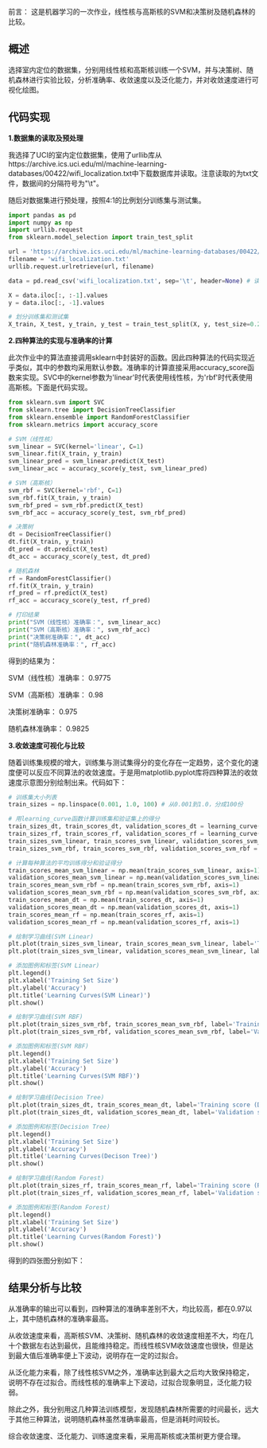 前言：
这是机器学习的一次作业，线性核与高斯核的SVM和决策树及随机森林的比较。

## 概述

选择室内定位的数据集，分别用线性核和高斯核训练一个SVM，并与决策树、随机森林进行实验比较，分析准确率、收敛速度以及泛化能力，并对收敛速度进行可视化绘图。

## 代码实现

**1.数据集的读取及预处理**

我选择了UCI的室内定位数据集，使用了urllib库从https://archive.ics.uci.edu/ml/machine-learning-databases/00422/wifi_localization.txt中下载数据库并读取。注意读取的为txt文件，数据间的分隔符号为"\t"。

随后对数据集进行预处理，按照4:1的比例划分训练集与测试集。

```python
import pandas as pd
import numpy as np
import urllib.request
from sklearn.model_selection import train_test_split

url = 'https://archive.ics.uci.edu/ml/machine-learning-databases/00422/wifi_localization.txt'
filename = 'wifi_localization.txt'
urllib.request.urlretrieve(url, filename)

data = pd.read_csv('wifi_localization.txt', sep='\t', header=None) # 读取数据

X = data.iloc[:, :-1].values
y = data.iloc[:, -1].values

# 划分训练集和测试集
X_train, X_test, y_train, y_test = train_test_split(X, y, test_size=0.2, random_state=42)
```

**2.四种算法的实现与准确率的计算**

此次作业中的算法直接调用sklearn中封装好的函数。因此四种算法的代码实现近乎类似，其中的参数均采用默认参数。准确率的计算直接采用accuracy_score函数来实现。SVC中的kernel参数为'linear'时代表使用线性核，为'rbf'时代表使用高斯核。下面是代码实现。

```python
from sklearn.svm import SVC
from sklearn.tree import DecisionTreeClassifier
from sklearn.ensemble import RandomForestClassifier
from sklearn.metrics import accuracy_score

# SVM（线性核）
svm_linear = SVC(kernel='linear', C=1)
svm_linear.fit(X_train, y_train)
svm_linear_pred = svm_linear.predict(X_test)
svm_linear_acc = accuracy_score(y_test, svm_linear_pred)

# SVM（高斯核）
svm_rbf = SVC(kernel='rbf', C=1)
svm_rbf.fit(X_train, y_train)
svm_rbf_pred = svm_rbf.predict(X_test)
svm_rbf_acc = accuracy_score(y_test, svm_rbf_pred)

# 决策树
dt = DecisionTreeClassifier()
dt.fit(X_train, y_train)
dt_pred = dt.predict(X_test)
dt_acc = accuracy_score(y_test, dt_pred)

# 随机森林
rf = RandomForestClassifier()
rf.fit(X_train, y_train)
rf_pred = rf.predict(X_test)
rf_acc = accuracy_score(y_test, rf_pred)

# 打印结果
print("SVM（线性核）准确率：", svm_linear_acc)
print("SVM（高斯核）准确率：", svm_rbf_acc)
print("决策树准确率：", dt_acc)
print("随机森林准确率：", rf_acc)
```

得到的结果为：

SVM（线性核）准确率： 0.9775

SVM（高斯核）准确率： 0.98

决策树准确率： 0.975

随机森林准确率： 0.9825

**3.收敛速度可视化与比较**

随着训练集规模的增大，训练集与测试集得分的变化存在一定趋势，这个变化的速度便可以反应不同算法的收敛速度。于是用matplotlib.pyplot库将四种算法的收敛速度示意图分别绘制出来。代码如下：

```python
# 训练集大小列表
train_sizes = np.linspace(0.001, 1.0, 100) # 从0.001到1.0，分成100份

# 用learning_curve函数计算训练集和验证集上的得分
train_sizes_dt, train_scores_dt, validation_scores_dt = learning_curve(estimator=dt, X=X_train, y=y_train, train_sizes=train_sizes, cv=5)
train_sizes_rf, train_scores_rf, validation_scores_rf = learning_curve(estimator=rf, X=X_train, y=y_train, train_sizes=train_sizes, cv=5)
train_sizes_svm_linear, train_scores_svm_linear, validation_scores_svm_linear = learning_curve(estimator=svm_linear, X=X_train, y=y_train, train_sizes=train_sizes, cv=5)
train_sizes_svm_rbf, train_scores_svm_rbf, validation_scores_svm_rbf = learning_curve(estimator=svm_rbf, X=X_train, y=y_train, train_sizes=train_sizes, cv=5)

# 计算每种算法的平均训练得分和验证得分
train_scores_mean_svm_linear = np.mean(train_scores_svm_linear, axis=1) 
validation_scores_mean_svm_linear = np.mean(validation_scores_svm_linear, axis=1)
train_scores_mean_svm_rbf = np.mean(train_scores_svm_rbf, axis=1)
validation_scores_mean_svm_rbf = np.mean(validation_scores_svm_rbf, axis=1)
train_scores_mean_dt = np.mean(train_scores_dt, axis=1)
validation_scores_mean_dt = np.mean(validation_scores_dt, axis=1)
train_scores_mean_rf = np.mean(train_scores_rf, axis=1)
validation_scores_mean_rf = np.mean(validation_scores_rf, axis=1)

# 绘制学习曲线(SVM Linear)
plt.plot(train_sizes_svm_linear, train_scores_mean_svm_linear, label='Training score (SVM Linear)')
plt.plot(train_sizes_svm_linear, validation_scores_mean_svm_linear, label='Validation score (SVM Linear)')

# 添加图例和标签(SVM Linear)
plt.legend()
plt.xlabel('Training Set Size')
plt.ylabel('Accuracy')
plt.title('Learning Curves(SVM Linear)')
plt.show()

# 绘制学习曲线(SVM RBF)
plt.plot(train_sizes_svm_rbf, train_scores_mean_svm_rbf, label='Training score (SVM RBF)')
plt.plot(train_sizes_svm_rbf, validation_scores_mean_svm_rbf, label='Validation score (SVM RBF)')

# 添加图例和标签(SVM RBF)
plt.legend()
plt.xlabel('Training Set Size')
plt.ylabel('Accuracy')
plt.title('Learning Curves(SVM RBF)')
plt.show()

# 绘制学习曲线(Decision Tree)
plt.plot(train_sizes_dt, train_scores_mean_dt, label='Training score (Decision Tree)')
plt.plot(train_sizes_dt, validation_scores_mean_dt, label='Validation score (Decision Tree)')

# 添加图例和标签(Decision Tree)
plt.legend()
plt.xlabel('Training Set Size')
plt.ylabel('Accuracy')
plt.title('Learning Curves(Decison Tree)')
plt.show()

# 绘制学习曲线(Random Forest)
plt.plot(train_sizes_rf, train_scores_mean_rf, label='Training score (Random Forest)')
plt.plot(train_sizes_rf, validation_scores_mean_rf, label='Validation score (Random Forest)')   

# 添加图例和标签(Random Forest)
plt.legend()
plt.xlabel('Training Set Size')
plt.ylabel('Accuracy')
plt.title('Learning Curves(Random Forest)')
plt.show()
```

得到的四张图分别如下：

## 结果分析与比较

从准确率的输出可以看到，四种算法的准确率差别不大，均比较高，都在0.97以上，其中随机森林的准确率最高。

从收敛速度来看，高斯核SVM、决策树、随机森林的收敛速度相差不大，均在几十个数据左右达到最优，且能维持稳定。而线性核SVM收敛速度也很快，但是达到最大值后准确率便上下波动，说明存在一定的过拟合。

从泛化能力来看，除了线性核SVM之外，准确率达到最大之后均大致保持稳定，说明不存在过拟合。而线性核的准确率上下波动，过拟合现象明显，泛化能力较弱。

除此之外，我分别用这几种算法训练模型，发现随机森林所需要的时间最长，远大于其他三种算法，说明随机森林虽然准确率最高，但是消耗时间较长。



综合收敛速度、泛化能力、训练速度来看，采用高斯核或决策树更方便合理。
